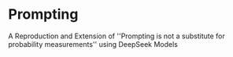 # Prompting
A Reproduction and Extension of ''Prompting is not a substitute for probability measurements'' using DeepSeek Models
